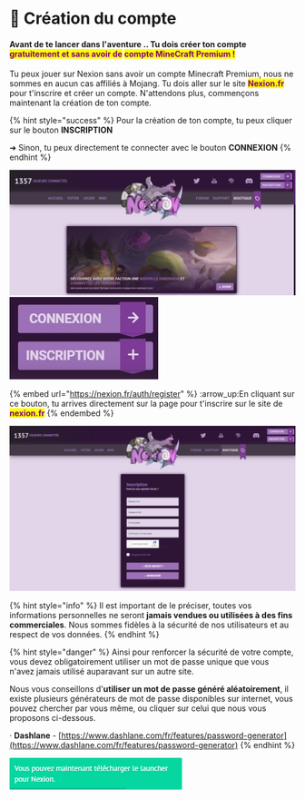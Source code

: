 # 👤 Création du compte

#### Avant de te lancer dans l'aventure .. Tu dois créer ton compte <mark style="color:purple;">**gratuitement et sans avoir de**</mark> <mark style="color:purple;"></mark><mark style="color:purple;">compte MineCraft Premium !</mark>

Tu peux jouer sur Nexion sans avoir un compte Minecraft Premium, nous ne sommes en aucun cas affiliés à Mojang. Tu dois aller sur le site <mark style="color:purple;">**Nexion.fr**</mark> pour t'inscrire et créer un compte. N'attendons plus, commençons maintenant la création de ton compte.&#x20;

{% hint style="success" %}
Pour la création de ton compte, tu peux cliquer sur le bouton **INSCRIPTION**

➜ Sinon, tu peux directement te connecter avec le bouton **CONNEXION**
{% endhint %}

![1️⃣ Page d'accueil du site nexion.fr](../.gitbook/assets/Inscription.png) ![2️⃣ En haut à gauche les deux boutons de connexion](../.gitbook/assets/Inscription2.png)



{% embed url="https://nexion.fr/auth/register" %}
:arrow\_up:En cliquant sur ce bouton, tu arrives directement sur la page pour t'inscrire sur le site de <mark style="color:purple;">**nexion.fr**</mark>
{% endembed %}



![3️⃣ Page d'inscription du site nexion.fr](../.gitbook/assets/Inscription1.png)

{% hint style="info" %}
Il est important de le préciser, toutes vos informations personnelles ne seront **jamais vendues ou utilisées à des fins commerciales**. Nous sommes fidèles à la sécurité de nos utilisateurs et au respect de vos données.
{% endhint %}

{% hint style="danger" %}
Ainsi pour renforcer la sécurité de votre compte, vous devez obligatoirement utiliser un mot de passe unique que vous n'avez jamais utilisé auparavant sur un autre site.&#x20;

Nous vous conseillons d'**utiliser un mot de passe généré aléatoirement**, il existe plusieurs générateurs de mot de passe disponibles sur internet, vous pouvez chercher par vous même, ou cliquer sur celui que nous vous proposons ci-dessous.

· **Dashlane** - [https://www.dashlane.com/fr/features/password-generator](https://www.dashlane.com/fr/features/password-generator)
{% endhint %}

![ Félicitations si tu as vu ce message, c'est que ton compte est créé. Tu peux maintenant te connecter !](../.gitbook/assets/Inscription6.png)
